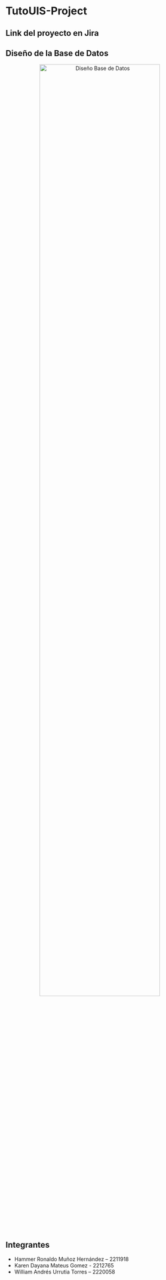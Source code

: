 # TutoUIS-Project
## Link del proyecto en Jira

## Diseño de la Base de Datos
<p align="center">
  <img src="Diseño_base_datos_TutoUIS.drawio.png" alt="Diseño Base de Datos" width="80%">
</p>

## Integrantes
- Hammer Ronaldo Muñoz Hernández – 2211918
- Karen Dayana Mateus Gomez - 2212765
- William Andrés Urrutia Torres  – 2220058
